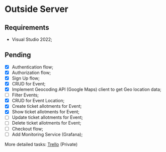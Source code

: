 ﻿# Outside Server

## Requirements
- Visual Studio 2022;

## Pending
- [x] Authentication flow;
- [x] Authorization flow;
- [x] Sign Up flow;
- [x] CRUD for Event;
- [x] Implement Geocoding API (Google Maps) client to get Geo location data;
- [ ] Filter Events;
- [x] CRUD for Event Location;
- [x] Create ticket allotments for Event;
- [x] Show ticket allotments for Event;
- [ ] Update ticket allotments for Event;
- [ ] Delete ticket allotments for Event;
- [ ] Checkout flow;
- [ ] Add Monitoring Service (Grafana);

More detailed tasks: [Trello](https://trello.com/b/NyUphhWZ/outside) (Private)
